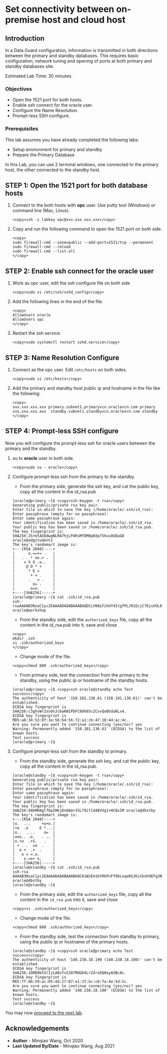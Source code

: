 # Set connectivity between on-premise host and cloud host

## Introduction
In a Data Guard configuration, information is transmitted in both directions between the primary and standby databases. This requires basic configuration, network tuning and opening of ports at both primary and standby databases site. 

Estimated Lab Time: 30 minutes.

### Objectives
- Open the 1521 port for both hosts.
- Enable ssh connect for the oracle user.
- Configure the Name Resolution.
- Prompt-less SSH configure.

### Prerequisites

This lab assumes you have already completed the following labs:

- Setup environment for primary and standby
- Prepare the Primary Database

In this Lab, you can use 2 terminal windows, one connected to the primary host, the other connected to the standby host. 

## **STEP 1:** Open the 1521 port for both database hosts

1. Connect to the both hosts with **opc** user. Use putty tool (Windows) or command line (Mac, Linux).

    ```
    <copy>ssh -i labkey opc@xxx.xxx.xxx.xxx</copy>
    ```

2. Copy and run the following command to open the 1521 port on both side.

    ```
    <copy>
    sudo firewall-cmd --zone=public --add-port=1521/tcp --permanent
    sudo firewall-cmd --reload
    sudo firewall-cmd --list-all
    </copy>
    ```

   

## **STEP 2:** Enable ssh connect for the oracle user

1. Work as opc user, edit the ssh configure file on both side

    ```
    <copy>sudo vi /etc/ssh/sshd_config</copy>
    ```

2. Add the following lines in the end of the file.

    ```
    <copy>
    AllowUsers oracle
    AllowUsers opc
    </copy>
    ```

3. Restart the ssh service.

    ```
    <copy>sudo systemctl restart sshd.service</copy>
    ```


## **STEP 3:** Name Resolution Configure

1. Connect as the opc user. Edit `/etc/hosts` on both sides.

    ```
    <copy>sudo vi /etc/hosts</copy>
    ```

   

2. Add the primary and standby host public ip and hostname in the file like the following:

    ```
    <copy>
    xxx.xxx.xxx.xxx primary.subnet1.primaryvcn.oraclevcn.com primary
    xxx.xxx.xxx.xxx  standby.subnet1.standbyvcn.oraclevcn.com standby
    </copy>
    ```

   



## **STEP 4:** Prompt-less SSH configure

Now you will configure the prompt-less ssh for oracle users between the primary and the standby.

1. su to **oracle** user in both side.

    ```
    <copy>sudo su - oracle</copy>
    ```

2. Configure prompt-less ssh from the primary to the standby.

    - From the primary side, generate the ssh key, and cat the public key, copy all the content in the id_rsa.pub

    ```
    [oracle@primary ~]$ <copy>ssh-keygen -t rsa</copy>
    Generating public/private rsa key pair.
    Enter file in which to save the key (/home/oracle/.ssh/id_rsa): 
    Enter passphrase (empty for no passphrase): 
    Enter same passphrase again: 
    Your identification has been saved in /home/oracle/.ssh/id_rsa.
    Your public key has been saved in /home/oracle/.ssh/id_rsa.pub.
    The key fingerprint is:
    SHA256:2S+UtAXQdwgNLRA7hjLP4RsMfDM0pW3p75hus8UQaG8 oracle@adgstudent1
    The key's randomart image is:
    +---[RSA 2048]----+
    |      o.==+= .   |
    |   . . * oo.= .  |
    |    = X O .o..   |
    |     @ O * +     |
    |      * E =      |
    |       + = .     |
    |      .   = .    |
    |        o= .     |
    |       o=o.      |
    +----[SHA256]-----+
    [oracle@primary ~]$ cat .ssh/id_rsa.pub
    ssh-rsaAAAAB3NzaC1yc2EAAAADAQABAAABAQDCLV6NiFihUY4ItgfPLJR1EcjC7DjuVOL86G3VperrA8hEKP2uLSh7AeKm4MZmPPIzO/HlMw3KkhhUZNX/C+b29tQ2l8+fbCzzMGmZSAGmT2vEmot/9lVT714lrcfWNXv8qcj6x4wHUqygH87XSDcCRaQt7vUcFNITOb4yGRc9LcSQdlV1Yf1eOfUnkpB1fOoEXFfkAxgd1UeuFS0pIiejutqbPSeppu9X2RrbAmZymAVa7MiNNG2mZHftWJrigXsTwmgOgPlsAIcbutoVRGPcP1xc43ut9oUWk8reBEyDj8X2bgeafG+KeXD6YRh53lqIbTNY+k1sfHwyuUl oracle@workshop  
    ```

    - From the standby side, edit the `authorized_keys` file, copy all the content in the id_rsa.pub into it, save and close

    ```
    <copy>
    mkdir .ssh
    vi .ssh/authorized_keys
    </copy>
    ```

    - Change mode of the file.

    ```
    <copy>chmod 600 .ssh/authorized_keys</copy>
    ```

       

    - From primary side, test the connection from the primary to the standby, using the public ip or hostname of the standby hosts.

    ```
    [oracle@primary ~]$ <copy>ssh oracle@standby echo Test success</copy>
    The authenticity of host '158.101.136.61 (158.101.136.61)' can't be established.
    ECDSA key fingerprint is SHA256:c3ghvWrZxvOnJc6aKWIPbFC80h65cZCxvQxBVdaRLx4.
    ECDSA key fingerprint is MD5:a8:34:53:0f:3e:56:64:56:72:a1:cb:47:18:44:ac:4c.
    Are you sure you want to continue connecting (yes/no)? yes
    Warning: Permanently added '158.101.136.61' (ECDSA) to the list of known hosts.
    Test success
    [oracle@primary ~]$ 
    ```

3. Configure prompt-less ssh from the standby to primary.

    - From the standby side, generate the ssh key, and cat the public key, copy all the content in the id_rsa.pub.

    ```
    [oracle@standby ~]$ <copy>ssh-keygen -t rsa</copy>
    Generating public/private rsa key pair.
    Enter file in which to save the key (/home/oracle/.ssh/id_rsa): 
    Enter passphrase (empty for no passphrase): 
    Enter same passphrase again: 
    Your identification has been saved in /home/oracle/.ssh/id_rsa.
    Your public key has been saved in /home/oracle/.ssh/id_rsa.pub.
    The key fingerprint is:
    SHA256:60bMHAglf6pIHKjDnQAm+35L79itld48VVg1+HCQxIM oracle@dbstby
    The key's randomart image is:
    +---[RSA 2048]----+
    |o.  ...     +o+o.|
    |+o  .o     E *...|
    |o..  ....    o=  |
    |ooo.. .o.   . .. |
    |o.+o  .+S.   .   |
    | + . .  =o  .    |
    |  o +  .+  .     |
    |   o = =.o.      |
    |    o.=o+ o.     |
    +----[SHA256]-----+
    [oracle@standby ~]$ cat .ssh/id_rsa.pub
    ssh-rsa AAAAB3NzaC1yc2EAAAADAQABAAABAQC61WzEm1bYRkPnFf96LoqeRGJKiSkeh9EFg3NzMBUmRq4rSWMsMkIkrLmrJUNF8I5tFMnS+AQZo5vrtU23NVvxsQHF7rKYiMm9ARkACQmr1th8kefc/sJMn3hQDm27FB5RLeZzbxyZoJAq7ZtLMfudlogaYxqLZLBnuHT8Oky5FOa1EUVOaqiKm8f7pPlqnxpf1QdO8lswMvInWh3Zq9newfTmuqt56shNd462uOyNjjCgRtmxsYXIxFhJecvDnkGJ+Tekq27nozB+c3GyQS8tsyPnjt3DRg35sXJFWOeEswmxqxAjP0KWDFlSZ3aNm4ESS3ZPaTfSlgx0E1 oracle@dbstby
    [oracle@standby ~]$ 
    ```

    - From the primary side, edit the `authorized_keys` file, copy all the content in the `id_rsa.pub` into it, save and close

    ```
    <copy>vi .ssh/authorized_keys</copy>
    ```

    - Change mode of the file.

    ```
    <copy>chmod 600 .ssh/authorized_keys</copy>
    ```

    - From the standby side, test the connection from standby to primary, using the public ip or hostname of the primary hosts.

    ```
    [oracle@standby ~]$ <copy>ssh oracle@primary echo Test success</copy>
    The authenticity of host '140.238.18.190 (140.238.18.190)' can't be established.
    ECDSA key fingerprint is SHA256:1GMD9btUlIjLABsTsS387MUGD4LrZ4rxDQ8eyASBc8c.
    ECDSA key fingerprint is MD5:ff:8b:59:ac:05:dd:27:07:e1:3f:bc:c6:fa:4e:5d:5c.
    Are you sure you want to continue connecting (yes/no)? yes
    Warning: Permanently added '140.238.18.190' (ECDSA) to the list of known hosts.
    Test success
    [oracle@standby ~]$ 
    ```

You may now [proceed to the next lab](#next).

## Acknowledgements
* **Author** - Minqiao Wang, Oct 2020 
* **Last Updated By/Date** - Minqiao Wang, Aug 2021


 
